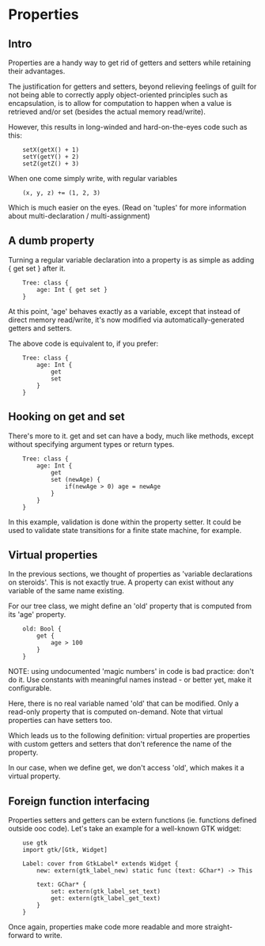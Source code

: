
Properties
==========

Intro
-----

Properties are a handy way to get rid of getters and setters while retaining
their advantages.

The justification for getters and setters, beyond relieving feelings of guilt
for not being able to correctly apply object-oriented principles such as
encapsulation, is to allow for computation to happen when a value is retrieved
and/or set (besides the actual memory read/write).

However, this results in long-winded and hard-on-the-eyes code such as this:

~~~
    setX(getX() + 1)
    setY(getY() + 2)
    setZ(getZ() + 3)
~~~

When one come simply write, with regular variables

~~~
    (x, y, z) += (1, 2, 3)
~~~

Which is much easier on the eyes.
(Read on 'tuples' for more information about multi-declaration / multi-assignment)

A dumb property
---------------

Turning a regular variable declaration into a property is as simple
as adding { get set } after it.

~~~
    Tree: class {
        age: Int { get set }
    }
~~~

At this point, 'age' behaves exactly as a variable, except that instead
of direct memory read/write, it's now modified via automatically-generated
getters and setters.

The above code is equivalent to, if you prefer:

~~~
    Tree: class {
        age: Int {
            get
            set
        }
    }
~~~

Hooking on get and set
----------------------

There's more to it. get and set can have a body, much like methods, except
without specifying argument types or return types.

~~~
    Tree: class {
        age: Int {
            get
            set (newAge) {
                if(newAge > 0) age = newAge
            }
        }
    }
~~~

In this example, validation is done within the property setter.
It could be used to validate state transitions for a finite state machine,
for example.

Virtual properties
------------------

In the previous sections, we thought of properties as 'variable declarations
on steroids'. This is not exactly true. A property can exist without any
variable of the same name existing.

For our tree class, we might define an 'old' property that is computed from
its 'age' property.

~~~
    old: Bool {
        get {
            age > 100
        }
    }
~~~

NOTE: using undocumented 'magic numbers' in code is bad practice: don't do it.
Use constants with meaningful names instead - or better yet, make it configurable.

Here, there is no real variable named 'old' that can be modified. Only a read-only
property that is computed on-demand. Note that virtual properties can have setters
too.

Which leads us to the following definition: virtual properties are properties
with custom getters and setters that don't reference the name of the property.

In our case, when we define get, we don't access 'old', which makes it a virtual
property.

Foreign function interfacing
----------------------------

Properties setters and getters can be extern functions (ie. functions defined
outside ooc code). Let's take an example for a well-known GTK widget:

~~~
    use gtk
    import gtk/[Gtk, Widget]

    Label: cover from GtkLabel* extends Widget {
        new: extern(gtk_label_new) static func (text: GChar*) -> This

        text: GChar* {
            set: extern(gtk_label_set_text)
            get: extern(gtk_label_get_text)
        }
    }
~~~

Once again, properties make code more readable and more straight-forward
to write.
